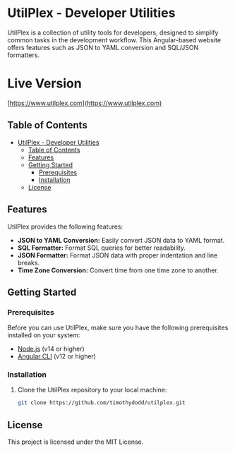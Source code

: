 # UtilPlex - Developer Utilities

UtilPlex is a collection of utility tools for developers, designed to simplify common tasks in the development workflow. This Angular-based website offers features such as JSON to YAML conversion and SQL/JSON formatters.

# Live Version 
[https://www.utilplex.com](https://www.utilplex.com)

## Table of Contents

- [UtilPlex - Developer Utilities](#utilplex---developer-utilities)
  - [Table of Contents](#table-of-contents)
  - [Features](#features)
  - [Getting Started](#getting-started)
    - [Prerequisites](#prerequisites)
    - [Installation](#installation)
  - [License](#license)

## Features

UtilPlex provides the following features:

- **JSON to YAML Conversion:** Easily convert JSON data to YAML format.
- **SQL Formatter:** Format SQL queries for better readability.
- **JSON Formatter:** Format JSON data with proper indentation and line breaks.
- **Time Zone Conversion:** Convert time from one time zone to another.
## Getting Started

### Prerequisites

Before you can use UtilPlex, make sure you have the following prerequisites installed on your system:

- [Node.js](https://nodejs.org/) (v14 or higher)
- [Angular CLI](https://angular.io/cli) (v12 or higher)

### Installation

1. Clone the UtilPlex repository to your local machine:

   ```bash
   git clone https://github.com/timothydodd/utilplex.git


## License
This project is licensed under the MIT License.

